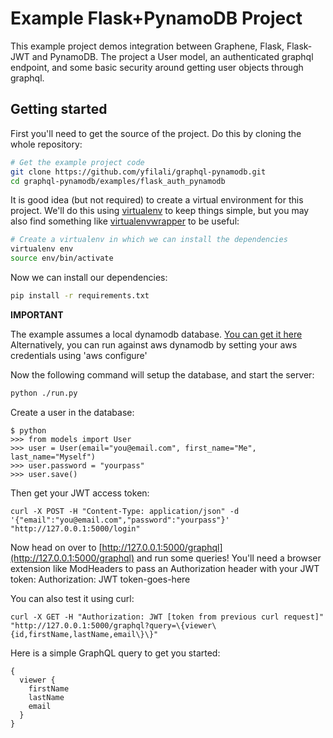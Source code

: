 Example Flask+PynamoDB Project
================================

This example project demos integration between Graphene, Flask, 
Flask-JWT and PynamoDB.
The project a User model, an authenticated graphql endpoint, and some 
basic security around getting user objects through graphql.

Getting started
---------------

First you'll need to get the source of the project. Do this by cloning the
whole repository:

```bash
# Get the example project code
git clone https://github.com/yfilali/graphql-pynamodb.git
cd graphql-pynamodb/examples/flask_auth_pynamodb
```

It is good idea (but not required) to create a virtual environment
for this project. We'll do this using
[virtualenv](http://docs.python-guide.org/en/latest/dev/virtualenvs/)
to keep things simple,
but you may also find something like
[virtualenvwrapper](https://virtualenvwrapper.readthedocs.org/en/latest/)
to be useful:

```bash
# Create a virtualenv in which we can install the dependencies
virtualenv env
source env/bin/activate
```

Now we can install our dependencies:

```bash
pip install -r requirements.txt
```

**IMPORTANT**

The example assumes a local dynamodb database. [You can get it here](http://docs.aws.amazon.com/amazondynamodb/latest/developerguide/DynamoDBLocal.html)
Alternatively, you can run against aws dynamodb by setting your aws credentials using 'aws configure'  

Now the following command will setup the database, and start the server:

```bash
python ./run.py
```

Create a user in the database:
```
$ python
>>> from models import User
>>> user = User(email="you@email.com", first_name="Me", last_name="Myself")
>>> user.password = "yourpass"
>>> user.save()
```

Then get your JWT access token:

```
curl -X POST -H "Content-Type: application/json" -d '{"email":"you@email.com","password":"yourpass"}' "http://127.0.0.1:5000/login"
```

Now head on over to
[http://127.0.0.1:5000/graphql](http://127.0.0.1:5000/graphql)
and run some queries! You'll need a browser extension like ModHeaders to pass an Authorization header with your JWT token:
Authorization: JWT token-goes-here

You can also test it using curl:
```
curl -X GET -H "Authorization: JWT [token from previous curl request]" "http://127.0.0.1:5000/graphql?query=\{viewer\{id,firstName,lastName,email\}\}"
```

Here is a simple GraphQL query to get you started:
```
{
  viewer {
    firstName
    lastName
    email
  }
}

```